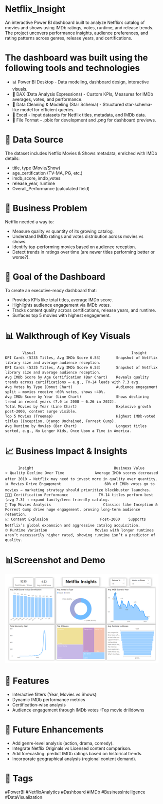 # Netflix_Insight
An interactive Power BI dashboard built to analyze Netflix’s catalog of movies and shows using IMDb ratings, votes, runtime, and release trends. The project uncovers performance insights, audience preferences, and rating patterns across genres, release years, and certifications.


# **The dashboard was built using the following tools and technologies**

- 📊 Power BI Desktop - Data modeling, dashboard design, interactive visuals.
- 🧠 DAX (Data Analysis Expressions) - Custom KPIs, Measures for IMDb averages, votes, and performance.
- 📝 Data Cleaning & Modeling (Star Schema) - Structured star-schema-like model for efficient queries.
- 📅 Excel - Input datasets for Netflix titles, metadata, and IMDb data.
- 📁 File Format – .pbix for development and .png for dashboard previews.

# **📂 Data Source**

The dataset includes Netflix Movies & Shows metadata, enriched with IMDb details: 

- title, type (Movie/Show)
- age_certification (TV-MA, PG, etc.)
- imdb_score, imdb_votes
- release_year, runtime
- Overall_Performance (calculated field)

# **🧠 Business Problem**
Netflix needed a way to:

- Measure quality vs quantity of its growing catalog.
- Understand IMDb ratings and votes distribution across movies vs shows.
- Identify top-performing movies based on audience reception.
- Detect trends in ratings over time (are newer titles performing better or worse?).

# **🎯 Goal of the Dashboard**
To create an executive-ready dashboard that:
- Provides KPIs like total titles, average IMDb score.
- Highlights audience engagement via IMDb votes.
- Tracks content quality across certifications, release years, and runtime.
- Surfaces top 5 movies with highest engagement.

# **📊 Walkthrough of Key Visuals**
            Visual	                                          Insight
    KPI Cards (5235 Titles, Avg IMDb Score 6.53)       Snapshot of Netflix library size and average audience reception.
    KPI Cards (5235 Titles, Avg IMDb Score 6.53)	   Snapshot of Netflix library size and average audience reception.
    Avg IMDb Score by Age Certification (Bar Chart)	   Reveals quality trends across certifications – e.g., TV-14 leads with 7.3 avg.
    Avg Votes by Type (Donut Chart)	                   Audience engagement split – movies receive ~60% votes, shows ~40%.
    Avg IMDb Score by Year (Line Chart)                Shows declining trend in recent years (7.0 in 2000 → 6.26 in 2022).
    Total Movies by Year (Line Chart)	               Explosive growth post-2000, content surge visible.
    Top 5 Movies (Treemap)	                           Highest IMDb-voted titles (Inception, Django Unchained, Forrest Gump).
    Avg Runtime by Movies (Bar Chart)	               Longest titles sorted, e.g., No Longer Kids, Once Upon a Time in America.

# **📈 Business Impact & Insights**
          Insight	                                  Business Value
    ⭐ Quality Decline Over Time	             Average IMDb scores decreased after 2010 → Netflix may need to invest more in quality over quantity.
    📊 Movies Drive Engagement	                 60% of IMDb votes go to movies → marketing strategy should prioritize blockbuster launches.  
    🧑‍🤝‍🧑 Certification Performance	             TV-14 titles perform best (avg 7.3) → expand family/teen friendly catalog.
    🎥 Top Movies Analysis	                     Classics like Inception & Forrest Gump drive huge engagement, proving long-term audience retention.
    📈 Content Explosion                        Post-2000	Supports Netflix’s global expansion and aggressive catalog acquisition.
    ⏱ Runtime Variation	                     Movies with longer runtimes aren’t necessarily higher rated, showing runtime isn’t a predictor of quality.

 # 📊**Screenshot and Demo**
![Dashboard Overview](https://github.com/jiradeepak9/Netflix_Insight/blob/main/Netflix_Insight.png)

# **🔧 Features**
- Interactive filters (Year, Movies vs Shows)
- Dynamic IMDb performance metrics
- Certification-wise analysis
- Audience engagement through IMDb votes
-Top movie drilldowns

# **🚀 Future Enhancements**
- Add genre-level analysis (action, drama, comedy).
- Integrate Netflix Originals vs Licensed content comparison.
- Add forecasting: predict IMDb ratings based on historical trends.
- Incorporate geographical analysis (regional content demand).

# **🔗 Tags**
#PowerBI #NetflixAnalytics #Dashboard #IMDb #BusinessIntelligence #DataVisualization
